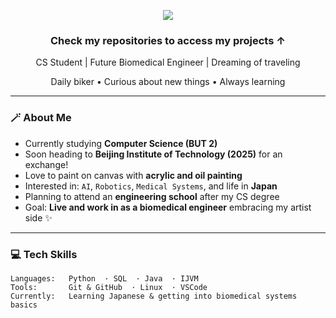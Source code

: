 

<p align="center">
  <img src="https://capsule-render.vercel.app/api?type=venom&height=200&color=99508a&text=Hi%20there,%20I'm%20Ilona%20🌸&reversal=false&fontColor=ffd4f9&animation=fadeIn&textBg=false&strokeWidth=2&stroke=c456ae"/>
</p>
<h3 align="center"> Check my repositories to access my projects ↑ </h3>


<p align="center">
  CS Student | Future Biomedical Engineer | Dreaming of traveling
  </p>
  <p align="center">
   Daily biker •  Curious about new things •  Always learning
</p>

---

### 🪄 About Me

-  Currently studying **Computer Science (BUT 2)**
-  Soon heading to **Beijing Institute of Technology (2025)** for an exchange!
-  Love to paint on canvas with **acrylic and oil painting**
-  Interested in: `AI`, `Robotics`, `Medical Systems`, and life in **Japan**
-  Planning to attend an **engineering school** after my CS degree
-  Goal: **Live and work in as a biomedical engineer** embracing my artist side ✨

---

### 💻 Tech Skills

```text
Languages:   Python  · SQL  · Java  · IJVM 
Tools:       Git & GitHub  · Linux  · VSCode
Currently:   Learning Japanese & getting into biomedical systems basics
